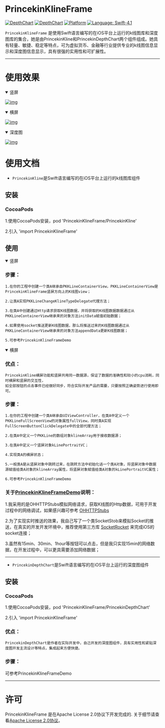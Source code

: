 PrincekinKlineFrame
===========

[![DepthChart](https://img.shields.io/badge/DepthChart-navy.svg)](https://github.com/iOSPrincekin/PrincekinKlineFrame)
[![DepthChart](https://img.shields.io/badge/Kline-pink.svg)](https://github.com/iOSPrincekin/PrincekinKlineFrame)
[![Platform](https://img.shields.io/badge/platform-ios%7Cmacosx-green.svg)](https://github.com/iOSPrincekin/PrincekinKlineFrame)
[![Language: Swift-4.1](https://img.shields.io/badge/Swift-blue.svg)](https://swift.org)



`PrincekinKlineFrame` 是使用Swift语言编写的在iOS平台上运行的k线图库和深度图库的集合，她是由PrincekinKline和PrincekinDepthChart两个组件组成。她具有轻量、敏捷、稳定等特点，可为虚拟货币、金融等行业提供专业的k线图信息显示和深度图信息显示，具有很强的实用性和可扩展性。

----
# 使用效果

<details open=0>
<summary>竖屏</summary>
    
[![img](https://github.com/iOSPrincekin/PrincekinKlineFrame/blob/master/gif/竖屏.gif)](https://github.com/iOSPrincekin/PrincekinKlineFrame/blob/master/gif/竖屏.gif)

</details>

<details open=1>
<summary>横屏</summary>
    
[![img](https://github.com/iOSPrincekin/PrincekinKlineFrame/blob/master/gif/横屏.gif)](https://github.com/iOSPrincekin/PrincekinKlineFrame/blob/master/gif/横屏.gif)

</details>

<details open=1>
<summary>深度图</summary>
    
[![img](https://github.com/iOSPrincekin/PrincekinKlineFrame/blob/master/gif/深度图.gif)](https://github.com/iOSPrincekin/PrincekinKlineFrame/blob/master/gif/深度图.gif)

</details>



# 使用文档
- `PrincekinKline`是Swift语言编写的在iOS平台上运行的k线图库组件
## 安装

### CocoaPods
1.使用CocoaPods安装，pod 'PrincekinKlineFrame/PrincekinKline'

2.引入 'import PrincekinKlineFrame'
## 使用
<details open=1>
<summary>竖屏</summary>
    
    
### 步骤：
    
    1.在你的工程中创建一个类A继承自PKKLineContainerView，PKKLineContainerView是PrincekinKlineFrame竖屏方向上的K线图view；
    
    2.让类A实现PKKLineChangeKlineTypeDelegate代理方法；
    
    3.在类A中创建通过Http请求获取K线图数据，并将获取的K线图数据数据通过从PKKLineContainerView继承来的对象方法initData赋值初始数据；
    
    4.如果使用socket推送更新K线图数据，那么将推送过来的K线图数据通过从PKKLineContainerView继承来的对象方法appendData更新K线图数据；
    
    5.可参考PrincekinKlineFrameDemo
    
    
</details>


<details open=1>
<summary>横屏</summary>
    
### 优点：    
    PrincekinKline横屏功能和竖屏共用同一数据源，保证了数据的准确性和较小的cpu消耗，同时横屏和竖屏的交互性，
    如全部按钮的点击事件已经做好同步，符合实际开发产品的需要，只要按照正确姿势进行使用即可。
    
### 步骤：
    
    1.在你的工程中创建一个类A继承自UIViewController，在类A中定义一个PKKLineFullScreenView的对象属性fullView，同时类A实现FullScreenButtonClickDelegate中的全部代理方法；
    
    2.在类A中定义一个PKKLine的数组对象klineArray用于接收数据源；
    
    3.在类A中定义一个竖屏对象kLinePortraitVC；
    
    4.实现类A的横屏状态；
   
    5.一般类A是从竖屏对象中跳转过来，在跳转方法中初始化话一个类A对象，将竖屏对象中数据源赋值给类A对象的klineArray属性，将竖屏对象赋值给类A对象的kLinePortraitVC属性；

    6.可参考PrincekinKlineFrameDemo
    
    
</details>

### 关于[PrincekinKlineFrameDemo](https://github.com/iOSPrincekin/PrincekinKlineFrame/tree/master/PrincekinKlineFrameDemo)说明：

   1.我采用的是OHHTTPStubs模拟网络请求，获取K线图的Http数据，可用于开发过程中的网络调试，如果感兴趣可参考 [OHHTTPStubs](https://github.com/AliSoftware/OHHTTPStubs)
    
   2.为了实现实时推送的效果，我自己写了一个类SocketStob来模拟Socket的推送，在真实的开发开发环境中，推荐使用第三方库 [SocketRocket](https://github.com/facebook/SocketRocket) 来完成iOS的socket连接；
    
   3.虽然有15min、30min、1hour等按钮可以点击，但是我只实现15min的网络数据，在开发过程中，可以更具需要添加网络数据；
    



    






----

- `PrincekinDepthChart`是Swift语言编写的在iOS平台上运行的深度图组件
## 安装

### CocoaPods
1.使用CocoaPods安装，pod 'PrincekinKlineFrame/PrincekinDepthChart'

2.引入 'import PrincekinKlineFrame'

### 优点：    
    PrincekinDepthChart是作者在实际开发中，自己开发的深度图组件，具有实用性和紧贴深度图开发主流设计等特点，集成起来方便快捷。  
    

### 步骤：
可参考PrincekinKlineFrameDemo
    
    



----
# 许可

PrincekinKlineFrame 是在Apache License 2.0协议下开发完成的. 关于细节请查看[Apache License 2.0协议](https://github.com/iOSPrincekin/PrincekinKlineFrame/blob/master/LICENSE)。
